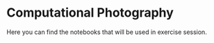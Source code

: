 # Computational Photography

Here you can find the notebooks that will be used in exercise session.
